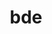---
layout: playlist
title: bde
section: College
embed: <iframe src="https://open.spotify.com/embed/playlist/5u1BNV5LtxzHvbxLMpaJXH" width="300" height="380" frameborder="0" allowtransparency="true" allow="encrypted-media"></iframe>
story: huh
order: 17
---